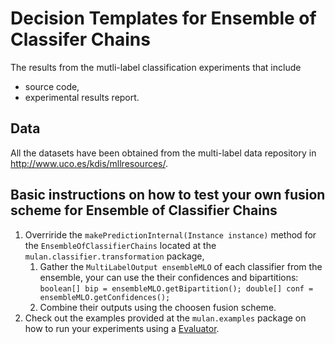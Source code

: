 # Decision Templates for Ensemble of Classifer Chains
The results from the mutli-label classification experiments that include

- source code,
- experimental results report.

## Data

All the datasets have been obtained from the multi-label data repository in http://www.uco.es/kdis/mllresources/.

## Basic instructions on how to test your own fusion scheme for Ensemble of Classifier Chains

1. Overriride  the ```makePredictionInternal(Instance instance)``` method for the ```EnsembleOfClassifierChains``` located at the ```mulan.classifier.transformation``` package,
	1.  Gather the ```MultiLabelOutput ensembleMLO``` of each classifier from the ensemble, your can use the their confidences and bipartitions:
		    ```boolean[] bip = ensembleMLO.getBipartition();
            double[] conf = ensembleMLO.getConfidences();```
	1.  Combine their outputs using the choosen fusion scheme.
1. Check out the examples provided at the ```mulan.examples``` package on how to run your experiments using a [Evaluator](http://mulan.sourceforge.net/doc/mulan/evaluation/Evaluator.html "Evaluator").